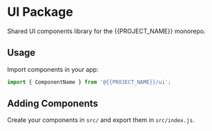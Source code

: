 # UI Package

Shared UI components library for the {{PROJECT_NAME}} monorepo.

## Usage

Import components in your app:

```javascript
import { ComponentName } from '@{{PROJECT_NAME}}/ui';
```

## Adding Components

Create your components in `src/` and export them in `src/index.js`.
